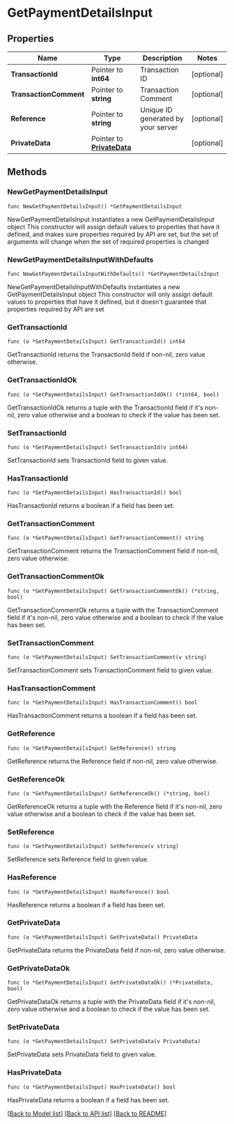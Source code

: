 # GetPaymentDetailsInput

## Properties

Name | Type | Description | Notes
------------ | ------------- | ------------- | -------------
**TransactionId** | Pointer to **int64** | Transaction ID | [optional] 
**TransactionComment** | Pointer to **string** | Transaction Comment | [optional] 
**Reference** | Pointer to **string** | Unique ID generated by your server | [optional] 
**PrivateData** | Pointer to [**PrivateData**](PrivateData.md) |  | [optional] 

## Methods

### NewGetPaymentDetailsInput

`func NewGetPaymentDetailsInput() *GetPaymentDetailsInput`

NewGetPaymentDetailsInput instantiates a new GetPaymentDetailsInput object
This constructor will assign default values to properties that have it defined,
and makes sure properties required by API are set, but the set of arguments
will change when the set of required properties is changed

### NewGetPaymentDetailsInputWithDefaults

`func NewGetPaymentDetailsInputWithDefaults() *GetPaymentDetailsInput`

NewGetPaymentDetailsInputWithDefaults instantiates a new GetPaymentDetailsInput object
This constructor will only assign default values to properties that have it defined,
but it doesn't guarantee that properties required by API are set

### GetTransactionId

`func (o *GetPaymentDetailsInput) GetTransactionId() int64`

GetTransactionId returns the TransactionId field if non-nil, zero value otherwise.

### GetTransactionIdOk

`func (o *GetPaymentDetailsInput) GetTransactionIdOk() (*int64, bool)`

GetTransactionIdOk returns a tuple with the TransactionId field if it's non-nil, zero value otherwise
and a boolean to check if the value has been set.

### SetTransactionId

`func (o *GetPaymentDetailsInput) SetTransactionId(v int64)`

SetTransactionId sets TransactionId field to given value.

### HasTransactionId

`func (o *GetPaymentDetailsInput) HasTransactionId() bool`

HasTransactionId returns a boolean if a field has been set.

### GetTransactionComment

`func (o *GetPaymentDetailsInput) GetTransactionComment() string`

GetTransactionComment returns the TransactionComment field if non-nil, zero value otherwise.

### GetTransactionCommentOk

`func (o *GetPaymentDetailsInput) GetTransactionCommentOk() (*string, bool)`

GetTransactionCommentOk returns a tuple with the TransactionComment field if it's non-nil, zero value otherwise
and a boolean to check if the value has been set.

### SetTransactionComment

`func (o *GetPaymentDetailsInput) SetTransactionComment(v string)`

SetTransactionComment sets TransactionComment field to given value.

### HasTransactionComment

`func (o *GetPaymentDetailsInput) HasTransactionComment() bool`

HasTransactionComment returns a boolean if a field has been set.

### GetReference

`func (o *GetPaymentDetailsInput) GetReference() string`

GetReference returns the Reference field if non-nil, zero value otherwise.

### GetReferenceOk

`func (o *GetPaymentDetailsInput) GetReferenceOk() (*string, bool)`

GetReferenceOk returns a tuple with the Reference field if it's non-nil, zero value otherwise
and a boolean to check if the value has been set.

### SetReference

`func (o *GetPaymentDetailsInput) SetReference(v string)`

SetReference sets Reference field to given value.

### HasReference

`func (o *GetPaymentDetailsInput) HasReference() bool`

HasReference returns a boolean if a field has been set.

### GetPrivateData

`func (o *GetPaymentDetailsInput) GetPrivateData() PrivateData`

GetPrivateData returns the PrivateData field if non-nil, zero value otherwise.

### GetPrivateDataOk

`func (o *GetPaymentDetailsInput) GetPrivateDataOk() (*PrivateData, bool)`

GetPrivateDataOk returns a tuple with the PrivateData field if it's non-nil, zero value otherwise
and a boolean to check if the value has been set.

### SetPrivateData

`func (o *GetPaymentDetailsInput) SetPrivateData(v PrivateData)`

SetPrivateData sets PrivateData field to given value.

### HasPrivateData

`func (o *GetPaymentDetailsInput) HasPrivateData() bool`

HasPrivateData returns a boolean if a field has been set.


[[Back to Model list]](../README.md#documentation-for-models) [[Back to API list]](../README.md#documentation-for-api-endpoints) [[Back to README]](../README.md)


